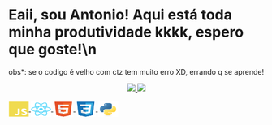 # Eaii, sou Antonio! Aqui está toda minha produtividade kkkk, espero que goste!\n
obs*: se o codigo é velho com ctz tem muito erro XD, errando q se aprende!
<div align="center">
  <a href="https://github.com/antoniocarol">
  <img height="180em" src="https://github-readme-stats.vercel.app/api?username=antoniocarol&show_icons=true&theme=dark&include_all_commits=true&count_private=true"/>
  <img height="180em" src="https://github-readme-stats.vercel.app/api/top-langs/?username=antoniocarol&layout=compact&langs_count=7&theme=dark"/>
</div>
<div style="display: inline_block"><br>
  <img align="center" alt="tony-Js" height="30" width="40" src="https://raw.githubusercontent.com/devicons/devicon/master/icons/javascript/javascript-plain.svg">
  <img align="center" alt="tony-React" height="30" width="40" src="https://raw.githubusercontent.com/devicons/devicon/master/icons/react/react-original.svg">
  <img align="center" alt="tony-HTML" height="30" width="40" src="https://raw.githubusercontent.com/devicons/devicon/master/icons/html5/html5-original.svg">
  <img align="center" alt="tony-CSS" height="30" width="40" src="https://raw.githubusercontent.com/devicons/devicon/master/icons/css3/css3-original.svg">
  <img align="center" alt="tony-Python" height="30" width="40" src="https://raw.githubusercontent.com/devicons/devicon/master/icons/python/python-original.svg">
</div>
